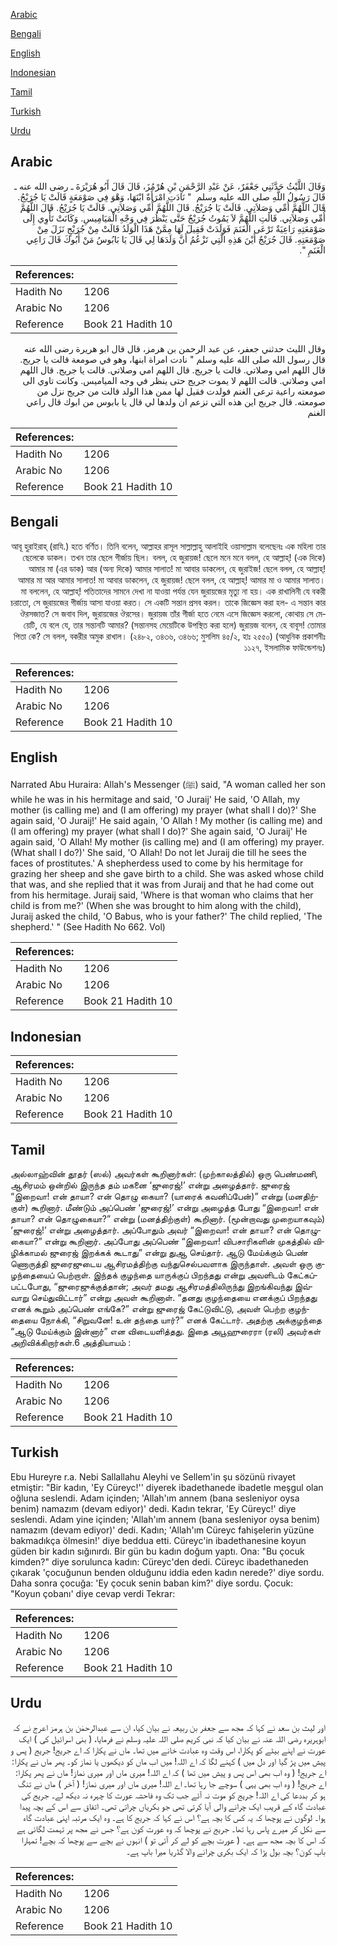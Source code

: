 [Arabic](#arabic)

[Bengali](#bengali)

[English](#english)

[Indonesian](#indonesian)

[Tamil](#tamil)

[Turkish](#turkish)

[Urdu](#urdu)

## Arabic


<div dir="rtl" lang="ar" style={{fontSize:'larger',backgroundColor:'#f8f9fa',padding:20}}>
وَقَالَ اللَّيْثُ حَدَّثَنِي جَعْفَرٌ، عَنْ عَبْدِ الرَّحْمَنِ بْنِ هُرْمُزَ، قَالَ قَالَ أَبُو هُرَيْرَةَ ـ رضى الله عنه ـ قَالَ رَسُولُ اللَّهِ صلى الله عليه وسلم ‏ "‏ نَادَتِ امْرَأَةٌ ابْنَهَا، وَهْوَ فِي صَوْمَعَةٍ قَالَتْ يَا جُرَيْجُ‏.‏ قَالَ اللَّهُمَّ أُمِّي وَصَلاَتِي‏.‏ قَالَتْ يَا جُرَيْجُ‏.‏ قَالَ اللَّهُمَّ أُمِّي وَصَلاَتِي‏.‏ قَالَتْ يَا جُرَيْجُ‏.‏ قَالَ اللَّهُمَّ أُمِّي وَصَلاَتِي‏.‏ قَالَتِ اللَّهُمَّ لاَ يَمُوتُ جُرَيْجٌ حَتَّى يَنْظُرَ فِي وَجْهِ الْمَيَامِيسِ‏.‏ وَكَانَتْ تَأْوِي إِلَى صَوْمَعَتِهِ رَاعِيَةٌ تَرْعَى الْغَنَمَ فَوَلَدَتْ فَقِيلَ لَهَا مِمَّنْ هَذَا الْوَلَدُ قَالَتْ مِنْ جُرَيْجٍ نَزَلَ مِنْ صَوْمَعَتِهِ‏.‏ قَالَ جُرَيْجٌ أَيْنَ هَذِهِ الَّتِي تَزْعُمُ أَنَّ وَلَدَهَا لِي قَالَ يَا بَابُوسُ مَنْ أَبُوكَ قَالَ رَاعِي الْغَنَمِ ‏"‏‏.‏
</div>
<div style={{backgroundColor:'#f8f9fa',padding:20, marginBottom: 10}}><table> <thead> <tr> <th>References:</th> <th></th> </tr> </thead> <tbody><tr><td>Hadith No</td><td>1206</td></tr><tr><td>Arabic No</td><td>1206</td></tr><tr><td>Reference</td><td>Book 21 Hadith 10</td></tr></tbody></table></div>


<div dir="rtl" lang="ar" style={{fontSize:'larger',backgroundColor:'#f8f9fa',padding:20}}>
وقال الليث حدثني جعفر، عن عبد الرحمن بن هرمز، قال قال ابو هريرة رضى الله عنه قال رسول الله صلى الله عليه وسلم " نادت امراة ابنها، وهو في صومعة قالت يا جريج. قال اللهم امي وصلاتي. قالت يا جريج. قال اللهم امي وصلاتي. قالت يا جريج. قال اللهم امي وصلاتي. قالت اللهم لا يموت جريج حتى ينظر في وجه المياميس. وكانت تاوي الى صومعته راعية ترعى الغنم فولدت فقيل لها ممن هذا الولد قالت من جريج نزل من صومعته. قال جريج اين هذه التي تزعم ان ولدها لي قال يا بابوس من ابوك قال راعي الغنم
</div>
<div style={{backgroundColor:'#f8f9fa',padding:20, marginBottom: 10}}><table> <thead> <tr> <th>References:</th> <th></th> </tr> </thead> <tbody><tr><td>Hadith No</td><td>1206</td></tr><tr><td>Arabic No</td><td>1206</td></tr><tr><td>Reference</td><td>Book 21 Hadith 10</td></tr></tbody></table></div>

## Bengali


<div dir="rtl" lang="bn" style={{fontSize:'larger',backgroundColor:'#f8f9fa',padding:20}}>
আবূ হুরাইরাহ্ (রাযি.) হতে বর্ণিত। তিনি বলেন, আল্লাহর রাসূল সাল্লাল্লাহু আলাইহি ওয়াসাল্লাম বলেছেনঃ এক মহিলা তার ছেলেকে ডাকল। তখন তার ছেলে গীর্জায় ছিল। বলল, হে জুরায়জ! ছেলে মনে মনে বলল, হে আল্লাহ্! (এক দিকে) আমার মা (এর ডাক) আর (অন্য দিকে) আমার সালাত! মা আবার ডাকলেন, হে জুরাইজ! ছেলে বলল, হে আল্লাহ্! আমার মা আর আমার সালাত! মা আবার ডাকলেন, হে জুরায়জ! ছেলে বলল, হে আল্লাহ্! আমার মা ও আমার সালাত। মা বললেন, হে আল্লাহ্! পতিতাদের সামনে দেখা না যাওয়া পর্যন্ত যেন জুরায়জের মৃত্যু না হয়। এক রাখালিনী যে বকরী চরাতো, সে জুরায়জের গীর্জায় আসা যাওয়া করত। সে একটি সন্তান প্রসব করল। তাকে জিজ্ঞেস করা হল- এ সন্তান কার ঔরসজাত? সে জবাব দিল, জুরায়জের ঔরসের। জুরায়জ তাঁর গীর্জা হতে নেমে এসে জিজ্ঞেস করলো, কোথায় সে মেয়েটি, যে বলে যে, তার সন্তানটি আমার? (সন্তানসহ মেয়েটিকে উপস্থিত করা হলে) জুরায়জ বলেন, হে বাবূস! তোমার পিতা কে? সে বলল, বকরীর অমুক রাখাল। (২৪৮২, ৩৪৩৬, ৩৪৬৬; মুসলিম ৪৫/২, হাঃ ২৫৫০) (আধুনিক প্রকাশনীঃ ১১২৭, ইসলামিক ফাউন্ডেশনঃ)
</div>
<div style={{backgroundColor:'#f8f9fa',padding:20, marginBottom: 10}}><table> <thead> <tr> <th>References:</th> <th></th> </tr> </thead> <tbody><tr><td>Hadith No</td><td>1206</td></tr><tr><td>Arabic No</td><td>1206</td></tr><tr><td>Reference</td><td>Book 21 Hadith 10</td></tr></tbody></table></div>

## English


<div dir="ltr" lang="en" style={{fontSize:'larger',backgroundColor:'#f8f9fa',padding:20}}>
Narrated Abu Huraira: Allah's Messenger (ﷺ) said, "A woman called her son while he was in his hermitage and said, 'O Juraij' He said, 'O Allah, my mother (is calling me) and (I am offering) my prayer (what shall I do)?' She again said, 'O Juraij!' He said again, 'O Allah ! My mother (is calling me) and (I am offering) my prayer (what shall I do)?' She again said, 'O Juraij' He again said, 'O Allah! My mother (is calling me) and (I am offering) my prayer. (What shall I do?)' She said, 'O Allah! Do not let Juraij die till he sees the faces of prostitutes.' A shepherdess used to come by his hermitage for grazing her sheep and she gave birth to a child. She was asked whose child that was, and she replied that it was from Juraij and that he had come out from his hermitage. Juraij said, 'Where is that woman who claims that her child is from me?' (When she was brought to him along with the child), Juraij asked the child, 'O Babus, who is your father?' The child replied, 'The shepherd.' " (See Hadith No 662. Vol)
</div>
<div style={{backgroundColor:'#f8f9fa',padding:20, marginBottom: 10}}><table> <thead> <tr> <th>References:</th> <th></th> </tr> </thead> <tbody><tr><td>Hadith No</td><td>1206</td></tr><tr><td>Arabic No</td><td>1206</td></tr><tr><td>Reference</td><td>Book 21 Hadith 10</td></tr></tbody></table></div>

## Indonesian


<div dir="ltr" lang="id" style={{fontSize:'larger',backgroundColor:'#f8f9fa',padding:20}}>

</div>
<div style={{backgroundColor:'#f8f9fa',padding:20, marginBottom: 10}}><table> <thead> <tr> <th>References:</th> <th></th> </tr> </thead> <tbody><tr><td>Hadith No</td><td>1206</td></tr><tr><td>Arabic No</td><td>1206</td></tr><tr><td>Reference</td><td>Book 21 Hadith 10</td></tr></tbody></table></div>

## Tamil


<div dir="ltr" lang="ta" style={{fontSize:'larger',backgroundColor:'#f8f9fa',padding:20}}>
அல்லாஹ்வின் தூதர் (ஸல்) அவர்கள் கூறினார்கள்: (முற்காலத்தில்) ஒரு பெண்மணி, ஆசிரமம் ஒன்றில் இருந்த தம் மகனை ‘ஜுரைஜ்!’ என்று அழைத்தார். ஜுரைஜ் “இறைவா! என் தாயா? என் தொழு கையா? (யாரைக் கவனிப்பேன்)” என்று (மனதிற்குள்) கூறினார். மீண்டும் அப்பெண் ‘ஜுரைஜ்!’ என்று அழைத்த போது “இறைவா! என் தாயா? என் தொழுகையா?” என்று (மனத்திற்குள்) கூறினார். (மூன்றாவது முறையாகவும்) ‘ஜுரைஜ்!’ என்று அழைத்தார். அப்போதும் அவர் “இறைவா! என் தாயா? என் தொழுகையா?” என்று கூறினார். அப்போது அப்பெண் “இறைவா! விபசாரிகளின் முகத்தில் விழிக்காமல் ஜுரைஜ் இறக்கக் கூடாது” என்று துஆ செய்தார். ஆடு மேய்க்கும் பெண் ணொருத்தி ஜுரைஜுடைய ஆசிரமத்திற்கு வந்துசெல்பவளாக இருந்தாள். அவள் ஒரு குழந்தையைப் பெற்றாள். இந்தக் குழந்தை யாருக்குப் பிறந்தது என்று அவளிடம் கேட்கப்பட்டபோது, “ஜுரைஜுக்குத்தான்; அவர் தமது ஆசிரமத்திலிருந்து இறங்கிவந்து இவ்வாறு செய்துவிட்டார்” என்று அவள் கூறினாள். “தனது குழந்தையை எனக்குப் பிறந்தது எனக் கூறும் அப்பெண் எங்கே?” என்று ஜுரைஜ் கேட்டுவிட்டு, அவள் பெற்ற குழந்தையை நோக்கி, “சிறுவனே! உன் தந்தை யார்?” எனக் கேட்டார். அதற்கு அக்குழந்தை “ஆடு மேய்க்கும் இன்னார்” என விடையளித்தது. இதை அபூஹுரைரா (ரலி) அவர்கள் அறிவிக்கிறார்கள்.6 அத்தியாயம் :
</div>
<div style={{backgroundColor:'#f8f9fa',padding:20, marginBottom: 10}}><table> <thead> <tr> <th>References:</th> <th></th> </tr> </thead> <tbody><tr><td>Hadith No</td><td>1206</td></tr><tr><td>Arabic No</td><td>1206</td></tr><tr><td>Reference</td><td>Book 21 Hadith 10</td></tr></tbody></table></div>

## Turkish


<div dir="ltr" lang="tr" style={{fontSize:'larger',backgroundColor:'#f8f9fa',padding:20}}>
Ebu Hureyre r.a. Nebi Sallallahu Aleyhi ve Sellem'in şu sözünü rivayet etmiştir: "Bir kadın, 'Ey Cüreyc!'' diyerek ibadethanede ibadetle meşgul olan oğluna seslendi. Adam içinden; 'Allah'ım annem (bana sesleniyor oysa benim) namazım (devam ediyor)' dedi. Kadın tekrar, 'Ey Cüreyc!' diye seslendi. Adam yine içinden; 'Allah'ım annem (bana sesleniyor oysa benim) namazım (devam ediyor)' dedi. Kadın; 'Allah'ım Cüreyc fahişelerin yüzüne bakmadıkça ölmesin!' diye beddua etti. Cüreyc'in ibadethanesine koyun güden bir kadın sığınırdı. Bir gün bu kadın doğum yaptı. Ona: "Bu çocuk kimden?" diye sorulunca kadın: Cüreyc'den dedi. Cüreyc ibadethaneden çıkarak 'çocuğunun benden olduğunu iddia eden kadın nerede?' diye sordu. Daha sonra çocuğa: 'Ey çocuk senin baban kim?' diye sordu. Çocuk: "Koyun çobanı' diye cevap verdi Tekrar:
</div>
<div style={{backgroundColor:'#f8f9fa',padding:20, marginBottom: 10}}><table> <thead> <tr> <th>References:</th> <th></th> </tr> </thead> <tbody><tr><td>Hadith No</td><td>1206</td></tr><tr><td>Arabic No</td><td>1206</td></tr><tr><td>Reference</td><td>Book 21 Hadith 10</td></tr></tbody></table></div>

## Urdu


<div dir="rtl" lang="ur" style={{fontSize:'larger',backgroundColor:'#f8f9fa',padding:20}}>
اور لیث بن سعد نے کہا کہ مجھ سے جعفر بن ربیعہ نے بیان کیا، ان سے عبدالرحمٰن بن ہرمز اعرج نے کہ ابوہریرہ رضی اللہ عنہ نے بیان کیا کہ نبی کریم صلی اللہ علیہ وسلم نے فرمایا، ( بنی اسرائیل کی ) ایک عورت نے اپنے بیٹے کو پکارا، اس وقت وہ عبادت خانے میں تھا۔ ماں نے پکارا کہ اے جریج! جریج ( پس و پیش میں پڑ گیا اور دل میں ) کہنے لگا کہ اے اللہ! میں اب ماں کو دیکھوں یا نماز کو۔ پھر ماں نے پکارا: اے جریج! ( وہ اب بھی اس پس و پیش میں تھا ) کہ اے اللہ! میری ماں اور میری نماز! ماں نے پھر پکارا: اے جریج! ( وہ اب بھی یہی ) سوچے جا رہا تھا۔ اے اللہ! میری ماں اور میری نماز! ( آخر ) ماں نے تنگ ہو کر بددعا کی اے اللہ! جریج کو موت نہ آئے جب تک وہ فاحشہ عورت کا چہرہ نہ دیکھ لے۔ جریج کی عبادت گاہ کے قریب ایک چرانے والی آیا کرتی تھی جو بکریاں چراتی تھی۔ اتفاق سے اس کے بچہ پیدا ہوا۔ لوگوں نے پوچھا کہ یہ کس کا بچہ ہے؟ اس نے کہا کہ جریج کا ہے۔ وہ ایک مرتبہ اپنی عبادت گاہ سے نکل کر میرے پاس رہا تھا۔ جریج نے پوچھا کہ وہ عورت کون ہے؟ جس نے مجھ پر تہمت لگائی ہے کہ اس کا بچہ مجھ سے ہے۔ ( عورت بچے کو لے کر آئی تو ) انہوں نے بچے سے پوچھا کہ بچے! تمہارا باپ کون؟ بچہ بول پڑا کہ ایک بکری چرانے والا گڈریا میرا باپ ہے۔
</div>
<div style={{backgroundColor:'#f8f9fa',padding:20, marginBottom: 10}}><table> <thead> <tr> <th>References:</th> <th></th> </tr> </thead> <tbody><tr><td>Hadith No</td><td>1206</td></tr><tr><td>Arabic No</td><td>1206</td></tr><tr><td>Reference</td><td>Book 21 Hadith 10</td></tr></tbody></table></div>